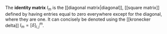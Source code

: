 

The **identity matrix** $I_{m}$ is the [[diagonal matrix|diagonal]], [[square matrix]] defined by having entries equal to zero everywhere except for the diagonal, where they are one. It can concisely be denoted using the [[kronecker delta]]  $I_{m} = [\delta]_{i,j}^m$.